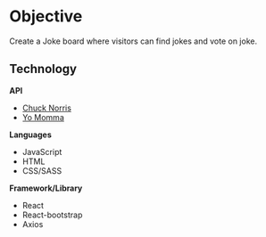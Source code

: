 # Objective

Create a Joke board where visitors can find jokes and vote on joke.

## Technology

**API**
- [Chuck Norris](https://api.chucknorris.io/#!)
- [Yo Momma](https://beanboi7.github.io/yomomma-apiv2/)

**Languages**
- JavaScript
- HTML
- CSS/SASS

**Framework/Library**
- React
- React-bootstrap
- Axios